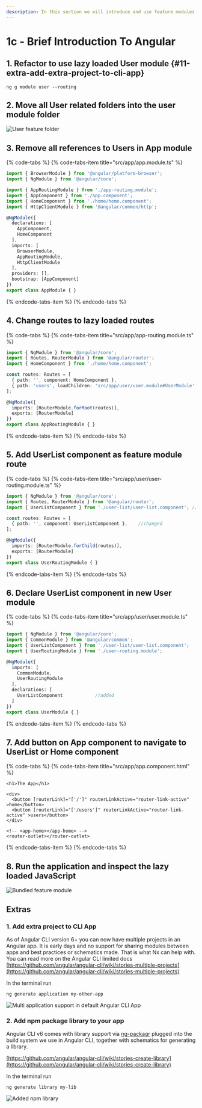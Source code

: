 ```yaml
---
description: In this section we will introduce and use feature modules
---
```


# 1c -  Brief Introduction To Angular

## 1. Refactor to use lazy loaded User module {#11-extra-add-extra-project-to-cli-app}

```text
ng g module user --routing
```

## 2.  Move all User related folders into the user module folder

![User feature folder](../.gitbook/assets/image.png)

## 3.  Remove all references to Users in App module

{% code-tabs %}
{% code-tabs-item title="src/app/app.module.ts" %}
```typescript
import { BrowserModule } from '@angular/platform-browser';
import { NgModule } from '@angular/core';

import { AppRoutingModule } from './app-routing.module';
import { AppComponent } from './app.component';
import { HomeComponent } from './home/home.component';
import { HttpClientModule } from '@angular/common/http';

@NgModule({
  declarations: [
    AppComponent,
    HomeComponent
  ],
  imports: [
    BrowserModule,
    AppRoutingModule,
    HttpClientModule
  ],
  providers: [],
  bootstrap: [AppComponent]
})
export class AppModule { }

```
{% endcode-tabs-item %}
{% endcode-tabs %}

## 4. Change routes to lazy loaded routes

{% code-tabs %}
{% code-tabs-item title="src/app/app-routing.module.ts" %}
```typescript
import { NgModule } from '@angular/core';
import { Routes, RouterModule } from '@angular/router';
import { HomeComponent } from './home/home.component';

const routes: Routes = [
  { path: '', component: HomeComponent },
  { path: 'users', loadChildren: 'src/app/user/user.module#UserModule' },   ///changed
];

@NgModule({
  imports: [RouterModule.forRoot(routes)],
  exports: [RouterModule]
})
export class AppRoutingModule { }

```
{% endcode-tabs-item %}
{% endcode-tabs %}

## 5. Add UserList component as feature module route

{% code-tabs %}
{% code-tabs-item title="src/app/user/user-routing.module.ts" %}
```typescript
import { NgModule } from '@angular/core';
import { Routes, RouterModule } from '@angular/router';
import { UserListComponent } from './user-list/user-list.component'; // changed

const routes: Routes = [
  { path: '', component: UserListComponent },    //changed
];

@NgModule({
  imports: [RouterModule.forChild(routes)],
  exports: [RouterModule]
})
export class UserRoutingModule { }

```
{% endcode-tabs-item %}
{% endcode-tabs %}

## 6. Declare UserList component in new User module

{% code-tabs %}
{% code-tabs-item title="src/app/user/user.module.ts" %}
```typescript
import { NgModule } from '@angular/core';
import { CommonModule } from '@angular/common';
import { UserListComponent } from './user-list/user-list.component';   //added
import { UserRoutingModule } from './user-routing.module';

@NgModule({
  imports: [
    CommonModule,
    UserRoutingModule
  ],
  declarations: [
    UserListComponent            //added
  ]
})
export class UserModule { }

```
{% endcode-tabs-item %}
{% endcode-tabs %}

## 7. Add button on App component to navigate to UserList or Home component

{% code-tabs %}
{% code-tabs-item title="src/app/app.component.html" %}
```markup
<h1>The App</h1>
​
<div>
  <button [routerLink]="['/']" routerLinkActive="router-link-active" >home</button>
  <button [routerLink]="['/users']" routerLinkActive="router-link-active" >users</button>
</div>

<!-- <app-home></app-home> -->
<router-outlet></router-outlet>

```
{% endcode-tabs-item %}
{% endcode-tabs %}

## 8. Run the application and inspect the lazy loaded JavaScript

![Bundled feature module](../.gitbook/assets/image%20%2810%29.png)

## Extras

### 1. Add extra project to CLI App

As of Angular CLI version 6+ you can now have multiple projects in an Angular app. It is early days and no support for sharing modules between apps and best practices or schematics made. That is what Nx can help with. You can read more on the Angular CLI limited docs ​[https://github.com/angular/angular-cli/wiki/stories-multiple-projects](https://github.com/angular/angular-cli/wiki/stories-multiple-projects)

In the terminal run

```text
ng generate application my-other-app
```

![Multi application support in default Angular CLI App](../.gitbook/assets/image%20%287%29.png)



### 2. Add npm package library to your app

  
Angular CLI v6 comes with library support via [ng-packagr](https://github.com/dherges/ng-packagr) plugged into the build system we use in Angular CLI, together with schematics for generating a library.

[https://github.com/angular/angular-cli/wiki/stories-create-library](https://github.com/angular/angular-cli/wiki/stories-create-library)

In the terminal run

```text
ng generate library my-lib
```

![Added npm library](../.gitbook/assets/image%20%2817%29.png)

